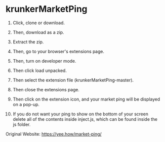 # krunkerMarketPing
1. Click, clone or download. 

2. Then, download as a zip. 

3. Extract the zip. 

4. Then, go to your browser's extensions page.

5. Then, turn on developer mode.

6. Then click load unpacked. 

7. Then select the extension file (krunkerMarketPing-master). 

8. Then close the extensions page.

9. Then click on the extension icon, and your market ping will be displayed on a pop-up.

10. If you do not want your ping to show on the bottom of your screen delete all of the contents inside inject.js, which can be found inside the js folder.

Original Website: https://yee.how/market-ping/
